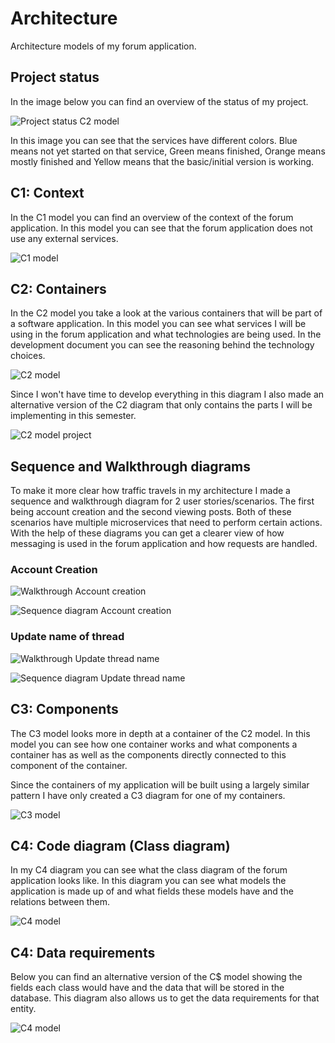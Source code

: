 # Architecture

Architecture models of my forum application.

## Project status

In the image below you can find an overview of the status of my project.

![Project status C2 model](./C4_Models/Architecture_C2_project_status.png "Project status C2 model")

In this image you can see that the services have different colors. Blue means not yet started on that service, Green means finished, Orange means mostly finished and Yellow means that the basic/initial version is working.

## C1: Context

In the C1 model you can find an overview of the context of the forum application. In this model you can see that the forum application does not use any external services.

![C1 model](./C4_Models/Architecture_C1.png "C1 model")

## C2: Containers

In the C2 model you take a look at the various containers that will be part of a software application. In this model you can see what services I will be using in the forum application and what technologies are being used. In the development document you can see the reasoning behind the technology choices.

![C2 model](./C4_Models/Architecture_C2.png "C2 model")

Since I won't have time to develop everything in this diagram I also made an alternative version of the C2 diagram that only contains the parts I will be implementing in this semester.

![C2 model project](./C4_Models/Architecture_C2_project.png "C2 model project")

## Sequence and Walkthrough diagrams

To make it more clear how traffic travels in my architecture I made a sequence and walkthrough diagram for 2 user stories/scenarios. The first being account creation and the second viewing posts. Both of these scenarios have multiple microservices that need to perform certain actions. With the help of these diagrams you can get a clearer view of how messaging is used in the forum application and how requests are handled.

### Account Creation

![Walkthrough Account creation](./Walkthrough_Diagrams/Walkthrough_AccountCreation.png "Walkthrough Account creation")

![Sequence diagram Account creation](./Sequence_Diagrams/SequenceDiagram_AccountCreation.png "Sequence diagram Account creation")

### Update name of thread

![Walkthrough Update thread name](./Walkthrough_Diagrams/Walkthrough_UpdateThreadName.png "Walkthrough Update thread name")

![Sequence diagram Update thread name](./Sequence_Diagrams/SequenceDiagram_UpdateThreadName.png "Sequence diagram Update thread name")

## C3: Components

The C3 model looks more in depth at a container of the C2 model. In this model you can see how one container works and what components a container has as well as the components directly connected to this component of the container.

Since the containers of my application will be built using a largely similar pattern I have only created a C3 diagram for one of my containers. 

![C3 model](./C4_Models/Architecture_C3.png "C3 model")

## C4: Code diagram (Class diagram)

In my C4 diagram you can see what the class diagram of the forum application looks like. In this diagram you can see what models the application is made up of and what fields these models have and the relations between them.

![C4 model](./C4_Models/Architecture_C4.png "C4 model")

## C4: Data requirements

Below you can find an alternative version of the C$ model showing the fields each class would have and the data that will be stored in the database. This diagram also allows us to get the data requirements for that entity.

![C4 model](./C4_Models/Architecture_C4_DataRequirements.png "C4 model")
